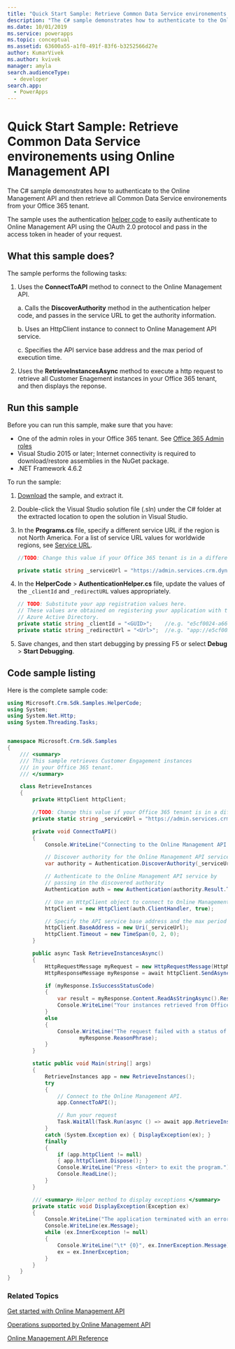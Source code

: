 ```yaml
---
title: "Quick Start Sample: Retrieve Common Data Service environements using Online Management API| MicrosoftDocs"
description: "The C# sample demonstrates how to authenticate to the Online Management API and then retrieve all Common Data Service environements from your Office 365 tenant."
ms.date: 10/01/2019
ms.service: powerapps
ms.topic: conceptual
ms.assetid: 63600a55-a1f0-491f-83f6-b3252566d27e
author: KumarVivek
ms.author: kvivek
manager: amyla
search.audienceType: 
  - developer
search.app: 
  - PowerApps
---
```

# Quick Start Sample: Retrieve Common Data Service environements using Online Management API 

The C# sample demonstrates how to authenticate to the Online Management API and then retrieve all Common Data Service environements from your Office 365 tenant.

The sample uses the authentication [helper code](sample-authentication-helper.md) to easily authenticate to Online Management API using the OAuth 2.0 protocol and pass in the access token in header of your request.

## What this sample does?

The sample performs the following tasks:

1. Uses the **ConnectToAPI** method to connect to the Online Management API.

    a. Calls the **DiscoverAuthority** method in the authentication helper code, and passes in the service URL to get the authority information.

    b. Uses an HttpClient instance to connect to Online Management API service.

    c. Specifies the API service base address and the max period of execution time.
1. Uses the **RetrieveInstancesAsync** method to execute a http request to retrieve all Customer Enagement instances in your Office 365 tenant, and then displays the reponse.

## Run this sample
Before you can run this sample, make sure that you have:
- One of the admin roles in your Office 365 tenant. See [Office 365 Admin roles](get-started-online-management-api.md#office-365-admin-roles)
- Visual Studio 2015 or later; Internet connectivity is required to download/restore assemblies in the NuGet package.
- .NET Framework 4.6.2

To run the sample:
1. [Download](https://github.com/microsoft/PowerApps-Samples/tree/master/cds/online-management-api) the sample, and extract it.
2. Double-click the Visual Studio solution file (.sln) under the C# folder at the extracted location to open the solution in Visual Studio.
3. In the **Programs.cs** file, specify a different service URL if the region is not North America. For a list of service URL values for worldwide regions, see [Service URL](get-started-online-management-api.md#service-url).
    ```csharp
    //TODO: Change this value if your Office 365 tenant is in a different region than North America

    private static string _serviceUrl = "https://admin.services.crm.dynamics.com";
    ```
4. In the **HelperCode** > **AuthenticationHelper.cs** file, update the values of the `_clientId` and `_redirectURL` values appropriately.

    ```csharp
    // TODO: Substitute your app registration values here.
    // These values are obtained on registering your application with the 
    // Azure Active Directory.
    private static string _clientId = "<GUID>";    //e.g. "e5cf0024-a66a-4f16-85ce-99ba97a24bb2"
    private static string _redirectUrl = "<Url>";  //e.g. "app://e5cf0024-a66a-4f16-85ce-99ba97a24bb2"
    ```
5. Save changes, and then start debugging by pressing F5 or select **Debug** > **Start Debugging**.

## Code sample listing 

Here is the complete sample code:

```csharp
using Microsoft.Crm.Sdk.Samples.HelperCode;
using System;
using System.Net.Http;
using System.Threading.Tasks;


namespace Microsoft.Crm.Sdk.Samples
{
    /// <summary>
    /// This sample retrieves Customer Engagement instances
    /// in your Office 365 tenant.
    /// </summary>    

    class RetrieveInstances
    {
        private HttpClient httpClient;

        //TODO: Change this value if your Office 365 tenant is in a different region than North America
        private static string _serviceUrl = "https://admin.services.crm.dynamics.com";

        private void ConnectToAPI()
        {
            Console.WriteLine("Connecting to the Online Management API service...");

            // Discover authority for the Online Management API service
            var authority = Authentication.DiscoverAuthority(_serviceUrl);

            // Authenticate to the Online Management API service by 
            // passing in the discovered authority 
            Authentication auth = new Authentication(authority.Result.ToString());            

            // Use an HttpClient object to connect to Online Management API service.           
            httpClient = new HttpClient(auth.ClientHandler, true);

            // Specify the API service base address and the max period of execution time 
            httpClient.BaseAddress = new Uri(_serviceUrl);
            httpClient.Timeout = new TimeSpan(0, 2, 0);            
        }

        public async Task RetrieveInstancesAsync()
        {
            HttpRequestMessage myRequest = new HttpRequestMessage(HttpMethod.Get, "/api/v1.1/instances");
            HttpResponseMessage myResponse = await httpClient.SendAsync(myRequest);

            if (myResponse.IsSuccessStatusCode)
            {
                var result = myResponse.Content.ReadAsStringAsync().Result;
                Console.WriteLine("Your instances retrieved from Office 365 tenant: \n{0}", result);
            }
            else
            {
                Console.WriteLine("The request failed with a status of '{0}'",
                       myResponse.ReasonPhrase);
            }
        }

        static public void Main(string[] args)
        {
            RetrieveInstances app = new RetrieveInstances();
            try
            {
                // Connect to the Online Management API. 
                app.ConnectToAPI();

                // Run your request
                Task.WaitAll(Task.Run(async () => await app.RetrieveInstancesAsync()));
            }
            catch (System.Exception ex) { DisplayException(ex); }
            finally
            {
                if (app.httpClient != null)
                { app.httpClient.Dispose(); }
                Console.WriteLine("Press <Enter> to exit the program.");
                Console.ReadLine();
            }
        }

        /// <summary> Helper method to display exceptions </summary> 
        private static void DisplayException(Exception ex)
        {
            Console.WriteLine("The application terminated with an error.");
            Console.WriteLine(ex.Message);
            while (ex.InnerException != null)
            {
                Console.WriteLine("\t* {0}", ex.InnerException.Message);
                ex = ex.InnerException;
            }
        }
    }
}
```

### Related Topics  

[Get started with Online Management API](get-started-online-management-api.md)

[Operations supported by Online Management API](operations-supported.md)

[Online Management API Reference](/rest/api/admin.services.crm.dynamics.com)

